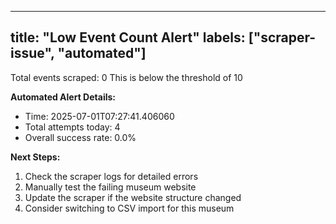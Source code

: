 
---
title: "Low Event Count Alert"
labels: ["scraper-issue", "automated"]
---

Total events scraped: 0
This is below the threshold of 10

**Automated Alert Details:**
- Time: 2025-07-01T07:27:41.406060
- Total attempts today: 4
- Overall success rate: 0.0%

**Next Steps:**
1. Check the scraper logs for detailed errors
2. Manually test the failing museum website
3. Update the scraper if the website structure changed
4. Consider switching to CSV import for this museum

